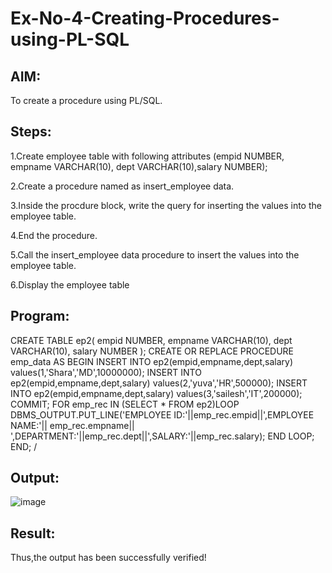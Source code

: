 # Ex-No-4-Creating-Procedures-using-PL-SQL
## AIM:
To create a procedure using PL/SQL.
## Steps:
1.Create employee table with following attributes (empid NUMBER, empname VARCHAR(10), dept VARCHAR(10),salary NUMBER);

2.Create a procedure named as insert_employee data.

3.Inside the procdure block, write the query for inserting the values into the employee table.

4.End the procedure.

5.Call the insert_employee data procedure to insert the values into the employee table.

6.Display the employee table
## Program:
CREATE TABLE ep2(
       empid NUMBER,
       empname VARCHAR(10),
       dept VARCHAR(10),
       salary NUMBER
       );
       CREATE OR REPLACE PROCEDURE emp_data AS
       BEGIN
       INSERT INTO ep2(empid,empname,dept,salary)
       values(1,'Shara','MD',10000000);
       INSERT INTO ep2(empid,empname,dept,salary)
       values(2,'yuva','HR',500000);
       INSERT INTO ep2(empid,empname,dept,salary)
       values(3,'sailesh','IT',200000);
       COMMIT;
       FOR emp_rec IN (SELECT * FROM ep2)LOOP
       DBMS_OUTPUT.PUT_LINE('EMPLOYEE ID:'||emp_rec.empid||',EMPLOYEE NAME:'|| emp_rec.empname||
       ',DEPARTMENT:'||emp_rec.dept||',SALARY:'||emp_rec.salary);
       END LOOP;
       END;
       /
## Output:
![image](https://github.com/shara56/Ex-No-4-Creating-Procedures-using-PL-SQL/assets/113497104/e1d84a4a-c30d-4da7-858e-b2f69e307507)
## Result:
Thus,the output has been successfully verified!

